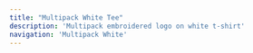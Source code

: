 ```yaml
---
title: "Multipack White Tee"
description: 'Multipack embroidered logo on white t-shirt'
navigation: 'Multipack White'
---
```

